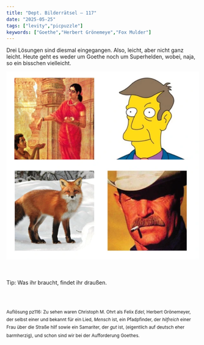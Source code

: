```yaml
---
title: "Dept. Bilderrätsel – 117"
date: "2025-05-25"
tags: ["levity","picpuzzle"]
keywords: ["Goethe","Herbert Grönemeye","Fox Mulder"]
---
```

Drei Lösungen sind diesmal eingegangen. Also, leicht, aber nicht ganz leicht. Heute geht es weder um Goethe noch um Superhelden, wobei, naja, so ein bisschen vielleicht.
 <br/>

<img  src="/assets/img/picpuzzle/picpuzzle117.webp" alt="Bilderrätsel117">

<br/>
<br/>
<br/>

Tip: Was ihr braucht, findet ihr draußen.

<br/>
<br/>

<sup>Auflösung pz116: Zu sehen waren Christoph M. Ohrt als Felix <i>Edel</i>, Herbert Grönemeyer, der selbst einer und bekannt für ein Lied, <i>Mensch</i> ist, ein Pfadpfinder, der <i>hilfreich</i> einer Frau über die Straße hilf sowie ein Samariter, der <i>gut</i> ist, (eigentlich auf deutsch eher barmherzig), und schon sind wir bei der Aufforderung Goethes.
<sup>
